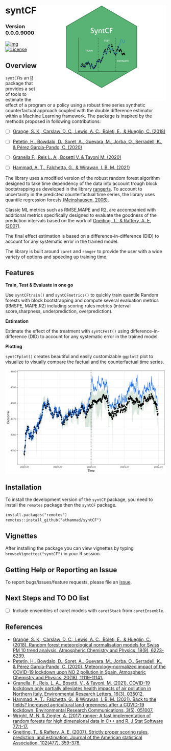 

# syntCF  <img src="logoSCF.png" width="400"  align="right"/>


### Version 0.0.0.9000


<!-- badges: start -->
[![img](https://img.shields.io/badge/Lifecycle-Stable-97ca00)](https://github.com/bcgov/repomountie/blob/8b2ebdc9756819625a56f7a426c29f99b777ab1d/doc/state-badges.md)
[![License](https://img.shields.io/badge/License-GPL%303.0-blue.svg)](https://opensource.org/licenses/GPL-3.0)
<!--[![R build status](https://github.com/bcgov/bcmaps/workflows/R-CMD-check/badge.svg)](https://github.com/bcgov/bcmaps/actions)
[![CRAN\_Status\_Badge](https://www.r-pkg.org/badges/version/bcmaps)](https://cran.r-project.org/package=bcmaps) [![CRAN Downloads](https://cranlogs.r-pkg.org/badges/bcmaps?color=brightgreen)](https://CRAN.R-project.org/package=bcmaps) 
<!-- badges: end -->



## Overview

`syntCF`is an [R](https://www.r-project.org) package that provides a set of tools to estimate the effect of a program or a policy using a robust time series synthetic counterfactual approach coupled with the double difference estimator within a Machine Learning framework. The package is inspired by the methods proposed in following contributions:

- [ ] [Grange, S. K., Carslaw, D. C., Lewis, A. C., Boleti, E., & Hueglin, C. (2018)](https://acp.copernicus.org/articles/18/6223/2018/)
- [ ] [Petetin, H., Bowdalo, D., Soret, A., Guevara, M., Jorba, O., Serradell, K., & Pérez García-Pando, C. (2020)](https://acp.copernicus.org/articles/20/11119/2020/#abstract)
- [ ] [Granella F., Reis L. A., Bosetti V. & Tavoni M. (2020)](https://iopscience.iop.org/article/10.1088/1748-9326/abd3d2)
- [ ] [Hammad, A. T., Falchetta, G., & Wirawan, I. B. M. (2021)](https://iopscience.iop.org/article/10.1088/2515-7620/abffa4)


The library uses a modified version of the robust random forest algorithm designed to take time dependency of the data into account trough block bootstrapping as developed in the library [rangerts](https://github.com/hyanworkspace/rangerts). To account to uncertainty in the predicted counterfactual time series, the library uses quantile regression forests [(Meinshausen, 2006)](https://www.jmlr.org/papers/volume7/meinshausen06a/meinshausen06a.pdf).

Classic ML metrics such as RMSE,MAPE and R2, are accompanied with additional metrics specifically designed to evaluate the goodness of the prediction intervals based on the work of [Gneiting, T., & Raftery, A. E. (2007)](https://viterbi-web.usc.edu/~shaddin/cs699fa17/docs/GR07.pdf).

The final effect estimation is based on a difference-in-difference (DID) to account for any systematic error in the trained model.

The library is built around `caret` and `ranger` to provide the user with a wide variety of options and speeding up training time. 

## Features
**Train, Test & Evaluate in one go**

Use `syntCFtrain()` and `syntCFmetrics()` to quickly train quantile Random forests with block bootstrapping and compute several evaluation metrics (RMSPE, MAPE,R2) including scoring rules metrics (interval score,sharpness, underprediction, overprediction).

**Estimation**

Estimate the effect of the treatment with `syntCFest()` using difference-in-difference (DID) to account for any systematic error in the trained model.

**Plotting**

`syntCFplot()` creates beautiful and easily customizable `ggplot2` plot to visualize to visually compare the factual and the counterfactual time series.

<img src="finalPlot.png" width="600"  align="center"/>


## Installation

<!-- 
You can install `syntCF` from CRAN:
```{r, echo=TRUE, eval=FALSE}
install.packages("syntCF")
```
 -->
 
To install the development version of the `syntCF` package, you need to install the `remotes` package then the `syntCF` package.

```{r, echo=TRUE, eval=FALSE}
install.packages("remotes")
remotes::install_github("athammad/syntCF")
```

## Vignettes

After installing the package you can view vignettes by typing `browseVignettes("syntCF")` in your R session. 
<!--  Or you can check this [document](https://github.com/athammad/syntCF/doc/syntCF_vignette.html) where you will find an example with simulated data and method references.
 -->

## Getting Help or Reporting an Issue

To report bugs/issues/feature requests, please file an [issue](https://github.com/athammad/syntCF/issues/).


## Next Steps and TO DO list
- [ ] Include ensembles of caret models with `caretStack` from `caretEnsemble`.

## References

- [Grange, S. K., Carslaw, D. C., Lewis, A. C., Boleti, E., & Hueglin, C. (2018). Random forest meteorological normalisation models for Swiss PM 10 trend analysis. Atmospheric Chemistry and Physics, 18(9), 6223-6239.](https://acp.copernicus.org/articles/18/6223/2018/)
- [Petetin, H., Bowdalo, D., Soret, A., Guevara, M., Jorba, O., Serradell, K., & Pérez García-Pando, C. (2020). Meteorology-normalized impact of the COVID-19 lockdown upon NO 2 pollution in Spain. Atmospheric Chemistry and Physics, 20(18), 11119-11141.](https://acp.copernicus.org/articles/20/11119/2020/#abstract)
- [Granella, F., Reis, L. A., Bosetti, V., & Tavoni, M. (2021). COVID-19 lockdown only partially alleviates health impacts of air pollution in Northern Italy. Environmental Research Letters, 16(3), 035012.](https://iopscience.iop.org/article/10.1088/1748-9326/abd3d2)
- [Hammad, A. T., Falchetta, G., & Wirawan, I. B. M. (2021). Back to the fields? Increased agricultural land greenness after a COVID-19 lockdown. Environmental Research Communications, 3(5), 051007.](https://iopscience.iop.org/article/10.1088/2515-7620/abffa4)
- [Wright, M. N. & Ziegler, A. (2017) ranger: A fast implementation of random forests for high dimensional data in C++ and R. J Stat Software 77:1-17.](https://doi.org/10.18637/jss.v077.i01)
- [Gneiting, T., & Raftery, A. E. (2007). Strictly proper scoring rules, prediction, and estimation. Journal of the American statistical Association, 102(477), 359-378.](https://viterbi-web.usc.edu/~shaddin/cs699fa17/docs/GR07.pdf)


